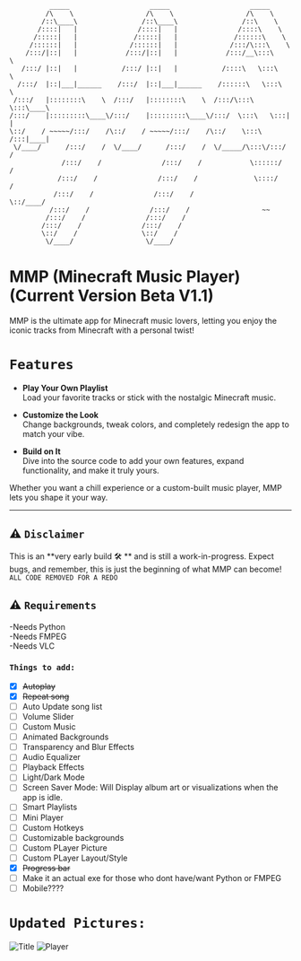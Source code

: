               _____                    _____                    _____          
             /\    \                  /\    \                  /\    \         
            /::\____\                /::\____\                /::\    \        
           /::::|   |               /::::|   |               /::::\    \       
          /:::::|   |              /:::::|   |              /::::::\    \      
         /::::::|   |             /::::::|   |             /:::/\:::\    \     
        /:::/|::|   |            /:::/|::|   |            /:::/__\:::\    \    
       /:::/ |::|   |           /:::/ |::|   |           /::::\   \:::\    \   
      /:::/  |::|___|______    /:::/  |::|___|______    /::::::\   \:::\    \  
     /:::/   |::::::::\    \  /:::/   |::::::::\    \  /:::/\:::\   \:::\____\ 
    /:::/    |:::::::::\____\/:::/    |:::::::::\____\/:::/  \:::\   \:::|    |
    \::/    / ~~~~~/:::/    /\::/    / ~~~~~/:::/    /\::/    \:::\  /:::|____|
     \/____/      /:::/    /  \/____/      /:::/    /  \/_____/\:::\/:::/    / 
                 /:::/    /               /:::/    /            \::::::/    /  
                /:::/    /               /:::/    /              \::::/    /   
               /:::/    /               /:::/    /                \::/____/    
              /:::/    /               /:::/    /                  ~~          
             /:::/    /               /:::/    /                               
            /:::/    /               /:::/    /                                
            \::/    /                \::/    /                                 
             \/____/                  \/____/ 
                                 
# MMP (Minecraft Music Player)  (Current Version Beta V1.1)

MMP is the ultimate app for Minecraft music lovers, letting you enjoy the iconic tracks from Minecraft with a personal twist!  

# `Features`  
- **Play Your Own Playlist**  
  Load your favorite tracks or stick with the nostalgic Minecraft music.  

- **Customize the Look**  
  Change backgrounds, tweak colors, and completely redesign the app to match your vibe.  

- **Build on It**  
  Dive into the source code to add your own features, expand functionality, and make it truly yours.  

Whether you want a chill experience or a custom-built music player, MMP lets you shape it your way.  

---

## ⚠ `Disclaimer`  
This is an **very early build :hammer_and_wrench: ** and is still a work-in-progress. Expect bugs, and remember, this is just the beginning of what MMP can become!  
`ALL CODE REMOVED FOR A REDO`

## ⚠ `Requirements`
 -Needs Python  
 -Needs FMPEG  
 -Needs VLC  

### `Things to add:`
- [x] ~~Autoplay~~  
- [x] ~~Repeat song~~
- [ ] Auto Update song list
- [ ] Volume Slider  
- [ ] Custom Music
- [ ] Animated Backgrounds
- [ ] Transparency and Blur Effects
- [ ] Audio Equalizer
- [ ] Playback Effects
- [ ] Light/Dark Mode
- [ ] Screen Saver Mode: Will Display album art or visualizations when the app is idle.
- [ ] Smart Playlists
- [ ] Mini Player
- [ ] Custom Hotkeys
- [ ] Customizable backgrounds
- [ ] Custom PLayer Picture
- [ ] Custom PLayer Layout/Style
- [x] ~~Progress bar~~
- [ ] Make it an actual exe for those who dont have/want Python or FMPEG
- [ ] Mobile????

# `Updated Pictures:`   

![Title](https://github.com/user-attachments/assets/fa4ee578-75c0-4c53-b815-807d1e5397d1)
![Player](https://github.com/user-attachments/assets/81dc187a-a498-4bd2-91d2-a0bf8dfda21b)
